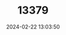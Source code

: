 ---
title: "13379"
category: "Micronycteris megalotis"
draft: false
date: 2024-02-22 13:03:50
languages:
  English: ["Little Big-eared Bat"]
---